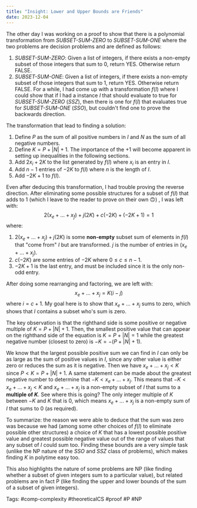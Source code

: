 ```yaml
---
title: "Insight: Lower and Upper Bounds are Friends"
date: 2023-12-04
---
```

The other day I was working on a proof to show that there is a polynomial transformation from *SUBSET-SUM-ZERO* to *SUBSET-SUM-ONE* where the two problems are decision problems and are defined as follows:
1. *SUBSET-SUM-ZERO*: Given a list of integers, if there exists a non-empty subset of those integers that sum to $0$, return YES. Otherwise return FALSE.
2. *SUBSET-SUM-ONE*: Given a list of integers, if there exists a non-empty subset of those integers that sum to $1$, return YES. Otherwise return FALSE.
For a while, I had come up with a transformation $f(I)$ where I could show that if I had a instance $I$ that should evaluate to true for *SUBSET-SUM-ZERO* (*SSZ*), then there is one for $f(I)$ that evaluates true for *SUBSET-SUM-ONE* (*SSO*), but couldn't find one to prove the backwards direction.

The transformation that lead to finding a solution:
1. Define $P$ as the sum of all positive numbers in $I$ and $N$ as the sum of all negative numbers.
2. Define $K = P + |N| + 1$. The importance of the $+1$ will become apparent in setting up inequalities in the following sections.
3. Add $2x_i + 2K$ to the list generated by $f(I)$ where $x_i$ is an entry in $I$.
4. Add $n-1$ entries of $-2K$ to $f(I)$ where $n$ is the length of $I$.
5. Add $-2K + 1$ to $f(I)$.

Even after deducing this transformation, I had trouble proving the reverse direction. After eliminating some possible structures for a subset of $f(I)$ that adds to $1$ (which I leave to the reader to prove on their own 🙃) , I was left with:
$$
2(x_e + ... + x_f) + j(2K) + c(-2K) + (-2K + 1) = 1
$$
where:
1. $2(x_e + ... + x_j) + j(2K)$ is some **non-empty** subset sum of elements in $f(I)$ that "come from" $I$ but are transformed. $j$ is the number of entries in $(x_e + ... + x_j)$. 
2. $c(-2K)$ are some entries of $-2K$ where $0 \leq c \leq n - 1$.
3. $-2K + 1$ is the last entry, and must be included since it is the only non-odd entry.

After doing some rearranging and factoring, we are left with:
$$
x_e + ... + x_j = K(i - j) 
$$
where $i = c + 1$. My goal here is to show that $x_e + ... + x_j$ sums to zero, which shows that $I$ contains a subset who's sum is zero.

The key observation is that the righthand side is some positive or negative multiple of $K = P + |N| + 1$. Then, the smallest positive value that can appear on the righthand side of the equation is $K = P + |N| = 1$ while the greatest negative number (closest to zero) is $-K = -(P + |N| + 1)$.

We know that the largest possible positive sum we can find in $I$ can only be as large as the sum of positive values in $I$, since any other value is either zero or reduces the sum as it is negative. Then we have $x_e + ... + x_j < K$ since $P < K = P + |N| + 1$. A same statement can be made about the greatest negative number to determine that $-K < x_e + ... + x_j$. This means that $-K < x_e + ... + x_j < K$ and $x_e + ... + x_j$ is a non-empty subset of $I$ that sums to a **multiple of $K$**. See where this is going? The only integer multiple of $K$ between $-K$ and $K$ that is $0$, which means $x_e + ... + x_j$  is a non-empty sum of $I$ that sums to $0$ (as required).

To summarize: the reason we were able to deduce that the sum was zero was because we had (among some other choices of $f(I$) to eliminate possible other structures) a choice of $K$ that has a lowest possible positive value and greatest possible negative value out of the range of values that any subset of $I$ could sum too. Finding these bounds are a very simple task (unlike the NP nature of the *SSO* and *SSZ* class of problems), which makes finding $K$ in  polytime easy too.

This also highlights the nature of some problems are NP (like finding whether a subset of given integers sum to a particular value), but related problems are in fact P (like finding the upper and lower bounds of the sum of a subset of given integers).



Tags: #comp-complexity #theoreticalCS #proof #P #NP



